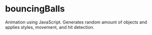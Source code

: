 # bouncingBalls
Animation using JavaScript. Generates random amount of objects and applies styles, movement, and hit detection.

